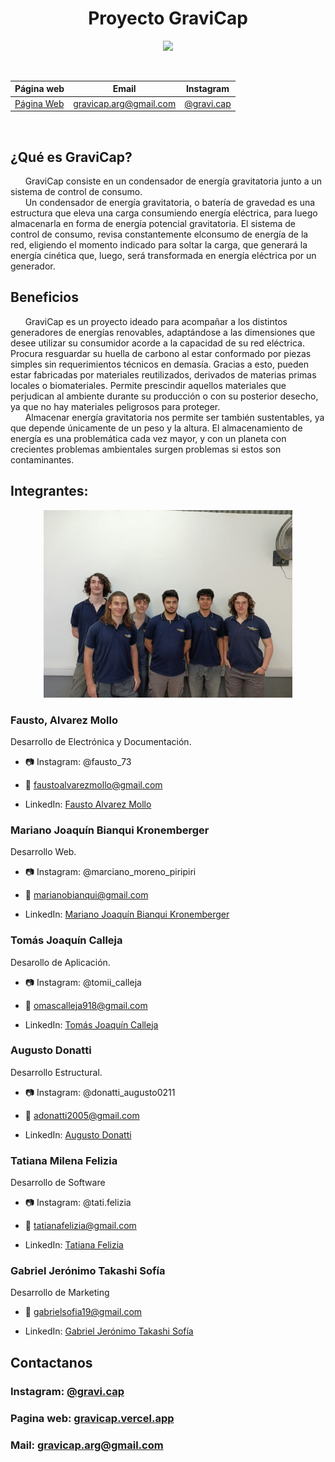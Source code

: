<div align="center">

# Proyecto GraviCap

<img src="/Imagenes/Íconos/GRAVICAP.png" height="500">

&nbsp;

| Página web | Email | Instagram |
|------------|-------|-----------|
|[Página Web]((https://gravicap.vercel.app/home))|gravicap.arg@gmail.com|[@gravi.cap](https://www.instagram.com/gravi.cap/)|

&nbsp;

</div>

## ¿Qué es GraviCap?
&nbsp;&nbsp;&nbsp;&nbsp;&nbsp;&nbsp;GraviCap consiste en un condensador de energía gravitatoria junto a un sistema de control de consumo.<br>
&nbsp;&nbsp;&nbsp;&nbsp;&nbsp;&nbsp;Un condensador de energía gravitatoria, o batería de gravedad es una estructura que eleva una carga consumiendo energía eléctrica, para luego almacenarla en forma de energía potencial gravitatoria. El sistema de control de consumo, revisa constantemente elconsumo de energía de la red, eligiendo el momento indicado para soltar la carga, que generará la energía cinética que, luego, será transformada en energía eléctrica por un generador.<br>

## Beneficios
&nbsp;&nbsp;&nbsp;&nbsp;&nbsp;&nbsp;GraviCap es un proyecto ideado para acompañar a los distintos generadores de energías renovables, adaptándose a las dimensiones que desee utilizar su consumidor acorde a la capacidad de su red eléctrica. Procura resguardar su huella de carbono al estar conformado por piezas simples sin requerimientos técnicos en demasía. Gracias a esto, pueden estar fabricadas por materiales reutilizados, derivados de materias primas locales o biomateriales. Permite prescindir aquellos materiales que perjudican al ambiente durante su producción o con su posterior desecho, ya que no hay materiales peligrosos para proteger.<br>
&nbsp;&nbsp;&nbsp;&nbsp;&nbsp;&nbsp;Almacenar energía gravitatoria nos permite ser también sustentables, ya que depende únicamente de un peso y la altura. El almacenamiento de energía es una problemática cada vez mayor, y con un planeta con crecientes problemas ambientales surgen problemas si estos son contaminantes.<br>

## Integrantes:
<div align="center">

<img src="/Documentación/Carpeta Técnica GraviCap/Preámbulo/Grupal.png" height="300"/>

</div>

### Fausto, Alvarez Mollo
Desarrollo de Electrónica y Documentación.

- 📷 Instagram: @fausto_73

- 📧 faustoalvarezmollo@gmail.com

- LinkedIn: [Fausto Alvarez Mollo](https://www.linkedin.com/in/fausto-alvarez-mollo/)

### Mariano Joaquín Bianqui Kronemberger
Desarrollo Web.

- 📷 Instagram: @marciano_moreno_piripiri

- 📧 marianobianqui@gmail.com

- LinkedIn: [Mariano Joaquín Bianqui Kronemberger](https://www.linkedin.com/in/mariano-bianqui-5035bb303//)

### Tomás Joaquín Calleja
Desarollo de Aplicación.

- 📷 Instagram: @tomii_calleja

- 📧 omascalleja918@gmail.com

- LinkedIn: [Tomás Joaquín Calleja](ttps://www.linkedin.com/in/tomás-calleja-5a9894302/)

### Augusto Donatti
Desarrollo Estructural.

- 📷 Instagram: @donatti_augusto0211

- 📧 adonatti2005@gmail.com

- LinkedIn: [Augusto Donatti](https://www.linkedin.com/in/augusto-donatti-54a5bb303/)

### Tatiana Milena Felizia
Desarrollo de Software

- 📷 Instagram: @tati.felizia

- 📧 tatianafelizia@gmail.com

- LinkedIn: [Tatiana Felizia](https://www.linkedin.com/in/tatiana-felizia-9b29141bb/)

### Gabriel Jerónimo Takashi Sofía
Desarrollo de Marketing

- 📧 gabrielsofia19@gmail.com

- LinkedIn: [Gabriel Jerónimo Takashi Sofía](https://www.linkedin.com/in/gabriel-sofia-035335299/)

## Contactanos

### Instagram: [@gravi.cap](https://www.instagram.com/gravi.cap/)

### Pagina web: [gravicap.vercel.app](https://gravicap.vercel.app/home)

### Mail: gravicap.arg@gmail.com
